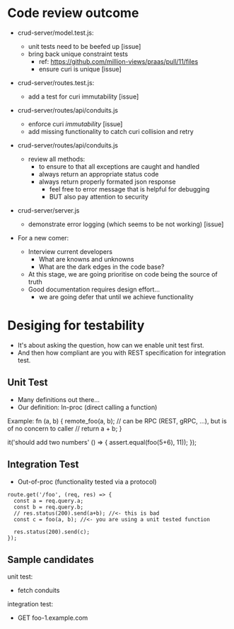 # Code review outcome
- crud-server/model.test.js:
  - unit tests need to be beefed up [issue]
  - bring back unique constraint tests
    - ref: https://github.com/million-views/praas/pull/11/files
    - ensure curi is unique    [issue]
- crud-server/routes.test.js:
  - add a test for curi immutability [issue]
- crud-server/routes/api/conduits.js
  - enforce curi *immutability* [issue]
  - add missing functionality to catch curi collision and retry
- crud-server/routes/api/conduits.js
  - review all methods:
    - to ensure to that all exceptions are caught and handled
    - always return an appropriate status code
    - always return properly formated json response
      - feel free to error message that is helpful for debugging
      - BUT also pay attention to security
- crud-server/server.js
  - demonstrate error logging (which seems to be not working) [issue]

- For a new comer:
  - Interview current developers
    - What are knowns and unknowns
    - What are the dark edges in the code base?
  - At this stage, we are going prioritise on code being the source of truth
  - Good documentation requires design effort...
    - we are going defer that until we achieve functionality

# Desiging for testability
- It's about asking the question, how can we enable unit test first.
- And then how compliant are you with REST specification for integration test.

## Unit Test
- Many definitions out there...
- Our definition: In-proc (direct calling a function)

Example:
 fn (a, b) {
   remote_foo(a, b); // can be RPC (REST, gRPC, ...), but is of no concern to caller
   // return a + b;
 }

 it('should add two numbers' () => {
   assert.equal(foo(5+6), 11));
 });


## Integration Test
- Out-of-proc (functionality tested via a protocol)
```code
route.get('/foo', (req, res) => {
  const a = req.query.a;
  const b = req.query.b;
  // res.status(200).send(a+b); //<- this is bad
  const c = foo(a, b); //<- you are using a unit tested function

  res.status(200).send(c);
});
```

## Sample candidates
unit test:
 - fetch conduits

integration test:
 - GET foo-1.example.com
  